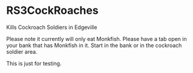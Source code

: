 RS3CockRoaches
==============

Kills Cockroach Soldiers in Edgeville



Please note it currently will only eat Monkfish. Please have a tab open in your bank that has Monkfish in it.
Start in the bank or in the cockroach soldier area.


This is just for testing.
